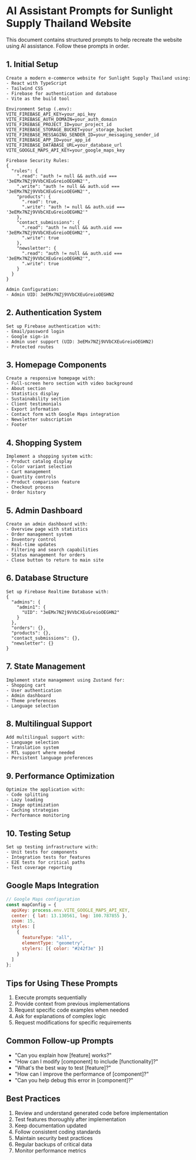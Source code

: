 # AI Assistant Prompts for Sunlight Supply Thailand Website

This document contains structured prompts to help recreate the website using AI assistance. Follow these prompts in order.

## 1. Initial Setup

```
Create a modern e-commerce website for Sunlight Supply Thailand using:
- React with TypeScript
- Tailwind CSS
- Firebase for authentication and database
- Vite as the build tool

Environment Setup (.env):
VITE_FIREBASE_API_KEY=your_api_key
VITE_FIREBASE_AUTH_DOMAIN=your_auth_domain
VITE_FIREBASE_PROJECT_ID=your_project_id
VITE_FIREBASE_STORAGE_BUCKET=your_storage_bucket
VITE_FIREBASE_MESSAGING_SENDER_ID=your_messaging_sender_id
VITE_FIREBASE_APP_ID=your_app_id
VITE_FIREBASE_DATABASE_URL=your_database_url
VITE_GOOGLE_MAPS_API_KEY=your_google_maps_key

Firebase Security Rules:
{
  "rules": {
    ".read": "auth != null && auth.uid === '3eEMx7NZj9VVbCXEuGreioOEGHN2'",
    ".write": "auth != null && auth.uid === '3eEMx7NZj9VVbCXEuGreioOEGHN2'",
    "products": {
      ".read": true,
      ".write": "auth != null && auth.uid === '3eEMx7NZj9VVbCXEuGreioOEGHN2'"
    },
    "contact_submissions": {
      ".read": "auth != null && auth.uid === '3eEMx7NZj9VVbCXEuGreioOEGHN2'",
      ".write": true
    },
    "newsletter": {
      ".read": "auth != null && auth.uid === '3eEMx7NZj9VVbCXEuGreioOEGHN2'",
      ".write": true
    }
  }
}

Admin Configuration:
- Admin UID: 3eEMx7NZj9VVbCXEuGreioOEGHN2
```

## 2. Authentication System

```
Set up Firebase authentication with:
- Email/password login
- Google sign-in
- Admin user support (UID: 3eEMx7NZj9VVbCXEuGreioOEGHN2)
- Protected routes
```

## 3. Homepage Components

```
Create a responsive homepage with:
- Full-screen hero section with video background
- About section
- Statistics display
- Sustainability section
- Client testimonials
- Export information
- Contact form with Google Maps integration
- Newsletter subscription
- Footer
```

## 4. Shopping System

```
Implement a shopping system with:
- Product catalog display
- Color variant selection
- Cart management
- Quantity controls
- Product comparison feature
- Checkout process
- Order history
```

## 5. Admin Dashboard

```
Create an admin dashboard with:
- Overview page with statistics
- Order management system
- Inventory control
- Real-time updates
- Filtering and search capabilities
- Status management for orders
- Close button to return to main site
```

## 6. Database Structure

```
Set up Firebase Realtime Database with:
{
  "admins": {
    "admin1": {
      "UID": "3eEMx7NZj9VVbCXEuGreioOEGHN2"
    }
  },
  "orders": {},
  "products": {},
  "contact_submissions": {},
  "newsletter": {}
}
```

## 7. State Management

```
Implement state management using Zustand for:
- Shopping cart
- User authentication
- Admin dashboard
- Theme preferences
- Language selection
```

## 8. Multilingual Support

```
Add multilingual support with:
- Language selection
- Translation system
- RTL support where needed
- Persistent language preferences
```

## 9. Performance Optimization

```
Optimize the application with:
- Code splitting
- Lazy loading
- Image optimization
- Caching strategies
- Performance monitoring
```

## 10. Testing Setup

```
Set up testing infrastructure with:
- Unit tests for components
- Integration tests for features
- E2E tests for critical paths
- Test coverage reporting
```

## Google Maps Integration

```javascript
// Google Maps configuration
const mapConfig = {
  apiKey: process.env.VITE_GOOGLE_MAPS_API_KEY,
  center: { lat: 13.130561, lng: 100.787855 },
  zoom: 15,
  styles: [
    {
      featureType: "all",
      elementType: "geometry",
      stylers: [{ color: "#242f3e" }]
    }
  ]
};
```

## Tips for Using These Prompts

1. Execute prompts sequentially
2. Provide context from previous implementations
3. Request specific code examples when needed
4. Ask for explanations of complex logic
5. Request modifications for specific requirements

## Common Follow-up Prompts

- "Can you explain how [feature] works?"
- "How can I modify [component] to include [functionality]?"
- "What's the best way to test [feature]?"
- "How can I improve the performance of [component]?"
- "Can you help debug this error in [component]?"

## Best Practices

1. Review and understand generated code before implementation
2. Test features thoroughly after implementation
3. Keep documentation updated
4. Follow consistent coding standards
5. Maintain security best practices
6. Regular backups of critical data
7. Monitor performance metrics